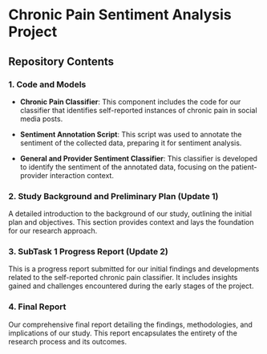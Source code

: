 # Chronic Pain Sentiment Analysis Project

## Repository Contents

### 1. Code and Models

- **Chronic Pain Classifier**: This component includes the code for our classifier that identifies self-reported instances of chronic pain in social media posts.
  
- **Sentiment Annotation Script**: This script was used to annotate the sentiment of the collected data, preparing it for sentiment analysis.
  
- **General and Provider Sentiment Classifier**: This classifier is developed to identify the sentiment of the annotated data, focusing on the patient-provider interaction context.

### 2. Study Background and Preliminary Plan (Update 1)

A detailed introduction to the background of our study, outlining the initial plan and objectives. This section provides context and lays the foundation for our research approach.

### 3. SubTask 1 Progress Report (Update 2)

This is a progress report submitted for our initial findings and developments related to the self-reported chronic pain classifier. It includes insights gained and challenges encountered during the early stages of the project.

### 4. Final Report 

Our comprehensive final report detailing the findings, methodologies, and implications of our study. This report encapsulates the entirety of the research process and its outcomes.

